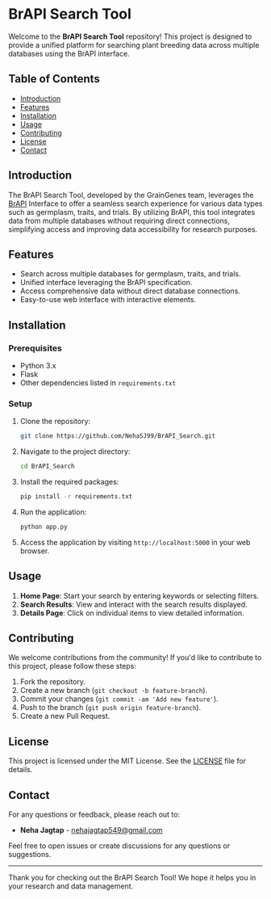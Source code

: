 # BrAPI Search Tool

Welcome to the **BrAPI Search Tool** repository! This project is designed to provide a unified platform for searching plant breeding data across multiple databases using the BrAPI interface.

## Table of Contents

- [Introduction](#introduction)
- [Features](#features)
- [Installation](#installation)
- [Usage](#usage)
- [Contributing](#contributing)
- [License](#license)
- [Contact](#contact)

## Introduction

The BrAPI Search Tool, developed by the GrainGenes team, leverages the [BrAPI](https://brapi.org) Interface to offer a seamless search experience for various data types such as germplasm, traits, and trials. By utilizing BrAPI, this tool integrates data from multiple databases without requiring direct connections, simplifying access and improving data accessibility for research purposes.

## Features

- Search across multiple databases for germplasm, traits, and trials.
- Unified interface leveraging the BrAPI specification.
- Access comprehensive data without direct database connections.
- Easy-to-use web interface with interactive elements.

## Installation

### Prerequisites

- Python 3.x
- Flask
- Other dependencies listed in `requirements.txt`

### Setup

1. Clone the repository:
    ```bash
    git clone https://github.com/NehaSJ99/BrAPI_Search.git
    ```

2. Navigate to the project directory:
    ```bash
    cd BrAPI_Search
    ```

3. Install the required packages:
    ```bash
    pip install -r requirements.txt
    ```

4. Run the application:
    ```bash
    python app.py
    ```

5. Access the application by visiting `http://localhost:5000` in your web browser.

## Usage

1. **Home Page**: Start your search by entering keywords or selecting filters.
2. **Search Results**: View and interact with the search results displayed.
3. **Details Page**: Click on individual items to view detailed information.

## Contributing

We welcome contributions from the community! If you'd like to contribute to this project, please follow these steps:

1. Fork the repository.
2. Create a new branch (`git checkout -b feature-branch`).
3. Commit your changes (`git commit -am 'Add new feature'`).
4. Push to the branch (`git push origin feature-branch`).
5. Create a new Pull Request.

## License

This project is licensed under the MIT License. See the [LICENSE](LICENSE) file for details.

## Contact

For any questions or feedback, please reach out to:

- **Neha Jagtap** - [nehajagtap549@gmail.com](mailto:nehajagtap549@gmail.com)

Feel free to open issues or create discussions for any questions or suggestions.

---

Thank you for checking out the BrAPI Search Tool! We hope it helps you in your research and data management.
